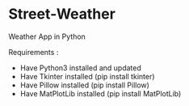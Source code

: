 # Street-Weather
Weather App in Python 

Requirements : 

- Have Python3 installed and updated
- Have Tkinter installed (pip install tkinter)
- Have Pillow installed (pip install Pillow)
- Have MatPlotLib installed (pip install MatPlotLib)

